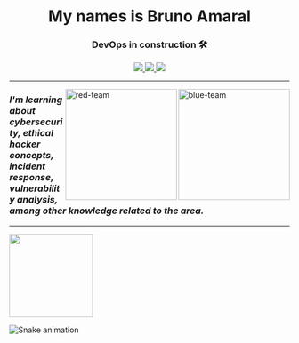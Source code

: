 <h1 align="center"> My names is Bruno Amaral </h1>
<div align="center">
<h3>DevOps in construction 🛠 </h3>

 <a href="https://www.linkedin.com/in/bruno-c-amaral/" alt="Linkedin">
    <img src="https://img.shields.io/badge/LinkedIn-0077B5?style=for-the-badge&logo=linkedin&logoColor=white" />
 </a> 
    
  <a href="http://api.whatsapp.com/send?phone=5581992724174" alt="WhatsApp">
    <img src="https://img.shields.io/badge/WhatsApp-25D366?style=for-the-badge&logo=whatsapp&logoColor=white"/>
    </a>
  
  <a href="brunoamaral89680@gmail.com">
    <img src="https://img.shields.io/badge/e‑mail-D14836.svg?style=for-the-badge&logo=GMail&logoColor=white">
    </a>
 </div>

---
 
 <img width="200" align="right" src="https://i.pinimg.com/564x/43/4e/31/434e3185a6b8d400a7ef71d91f4b0e5f.jpg" alt="blue-team" />
 <img width="200" align="right" src="https://i.pinimg.com/564x/42/e2/0e/42e20eac04ac5f854925d9de80a6d36a.jpg" alt="red-team" />

### *I'm learning about cybersecurity, ethical hacker concepts, incident response, vulnerability analysis, among other knowledge related to the area.*

---
 
  <img height="150em" src="https://github-readme-stats.vercel.app/api/top-langs/?username=brunoamaraldev&layout=compact&langs_count=16&theme=blue"/>
  
![Snake animation](https://github.com/brunoamaraldev/brunoamaraldev/blob/output/github-contribution-grid-snake.svg)
